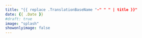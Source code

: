 ```yaml
---
title: "{{ replace .TranslationBaseName "-" " " | title }}"
date: {{ .Date }}
#draft: true
image: "splash"
showonlyimage: false
---
```

